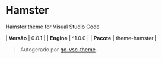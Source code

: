 # Hamster

Hamster theme for Visual Studio Code

| **Versão** | 0.0.1 |
| **Engine** | ^1.0.0 |
| **Pacote** | theme-hamster |

> Autogerado por [go-vsc-theme](https://github.com/natalbu/go-vsc-theme).
